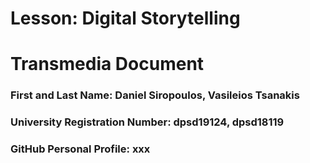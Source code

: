 # Lesson: Digital Storytelling
# Transmedia Document

### First and Last Name: Daniel Siropoulos, Vasileios Tsanakis
### University Registration Number: dpsd19124, dpsd18119
### GitHub Personal Profile: xxx
